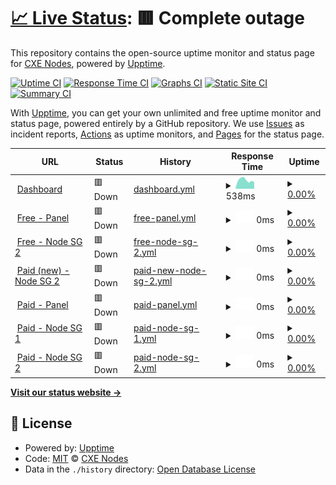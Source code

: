 # [📈 Live Status](https://status.cxe.my.id): <!--live status--> **🟥 Complete outage**

This repository contains the open-source uptime monitor and status page for [CXE Nodes](https://status.cxe.my.id), powered by [Upptime](https://github.com/upptime/upptime).

[![Uptime CI](https://github.com/cxe-development-team/status-page/workflows/Uptime%20CI/badge.svg)](https://github.com/cxe-development-team/status-page/actions?query=workflow%3A%22Uptime+CI%22)
[![Response Time CI](https://github.com/cxe-development-team/status-page/workflows/Response%20Time%20CI/badge.svg)](https://github.com/cxe-development-team/status-page/actions?query=workflow%3A%22Response+Time+CI%22)
[![Graphs CI](https://github.com/cxe-development-team/status-page/workflows/Graphs%20CI/badge.svg)](https://github.com/cxe-development-team/status-page/actions?query=workflow%3A%22Graphs+CI%22)
[![Static Site CI](https://github.com/cxe-development-team/status-page/workflows/Static%20Site%20CI/badge.svg)](https://github.com/cxe-development-team/status-page/actions?query=workflow%3A%22Static+Site+CI%22)
[![Summary CI](https://github.com/cxe-development-team/status-page/workflows/Summary%20CI/badge.svg)](https://github.com/cxe-development-team/status-page/actions?query=workflow%3A%22Summary+CI%22)

With [Upptime](https://upptime.js.org), you can get your own unlimited and free uptime monitor and status page, powered entirely by a GitHub repository. We use [Issues](https://github.com/cxe-development-team/status-page/issues) as incident reports, [Actions](https://github.com/cxe-development-team/status-page/actions) as uptime monitors, and [Pages](https://status.cxe.my.id) for the status page.

<!--start: status pages-->
<!-- This summary is generated by Upptime (https://github.com/upptime/upptime) -->
<!-- Do not edit this manually, your changes will be overwritten -->
<!-- prettier-ignore -->
| URL | Status | History | Response Time | Uptime |
| --- | ------ | ------- | ------------- | ------ |
| <img alt="" src="https://icons.duckduckgo.com/ip3/dash.cxe.my.id.ico" height="13"> [Dashboard](https://dash.cxe.my.id/) | 🟥 Down | [dashboard.yml](https://github.com/CXE-Development-Team/status-page/commits/HEAD/history/dashboard.yml) | <details><summary><img alt="Response time graph" src="./graphs/dashboard/response-time-week.png" height="20"> 538ms</summary><br><a href="https://status.cxe.my.id/history/dashboard"><img alt="Response time 626" src="https://img.shields.io/endpoint?url=https%3A%2F%2Fraw.githubusercontent.com%2FCXE-Development-Team%2Fstatus-page%2FHEAD%2Fapi%2Fdashboard%2Fresponse-time.json"></a><br><a href="https://status.cxe.my.id/history/dashboard"><img alt="24-hour response time 406" src="https://img.shields.io/endpoint?url=https%3A%2F%2Fraw.githubusercontent.com%2FCXE-Development-Team%2Fstatus-page%2FHEAD%2Fapi%2Fdashboard%2Fresponse-time-day.json"></a><br><a href="https://status.cxe.my.id/history/dashboard"><img alt="7-day response time 538" src="https://img.shields.io/endpoint?url=https%3A%2F%2Fraw.githubusercontent.com%2FCXE-Development-Team%2Fstatus-page%2FHEAD%2Fapi%2Fdashboard%2Fresponse-time-week.json"></a><br><a href="https://status.cxe.my.id/history/dashboard"><img alt="30-day response time 761" src="https://img.shields.io/endpoint?url=https%3A%2F%2Fraw.githubusercontent.com%2FCXE-Development-Team%2Fstatus-page%2FHEAD%2Fapi%2Fdashboard%2Fresponse-time-month.json"></a><br><a href="https://status.cxe.my.id/history/dashboard"><img alt="1-year response time 626" src="https://img.shields.io/endpoint?url=https%3A%2F%2Fraw.githubusercontent.com%2FCXE-Development-Team%2Fstatus-page%2FHEAD%2Fapi%2Fdashboard%2Fresponse-time-year.json"></a></details> | <details><summary><a href="https://status.cxe.my.id/history/dashboard">0.00%</a></summary><a href="https://status.cxe.my.id/history/dashboard"><img alt="All-time uptime 6.98%" src="https://img.shields.io/endpoint?url=https%3A%2F%2Fraw.githubusercontent.com%2FCXE-Development-Team%2Fstatus-page%2FHEAD%2Fapi%2Fdashboard%2Fuptime.json"></a><br><a href="https://status.cxe.my.id/history/dashboard"><img alt="24-hour uptime 0.00%" src="https://img.shields.io/endpoint?url=https%3A%2F%2Fraw.githubusercontent.com%2FCXE-Development-Team%2Fstatus-page%2FHEAD%2Fapi%2Fdashboard%2Fuptime-day.json"></a><br><a href="https://status.cxe.my.id/history/dashboard"><img alt="7-day uptime 0.00%" src="https://img.shields.io/endpoint?url=https%3A%2F%2Fraw.githubusercontent.com%2FCXE-Development-Team%2Fstatus-page%2FHEAD%2Fapi%2Fdashboard%2Fuptime-week.json"></a><br><a href="https://status.cxe.my.id/history/dashboard"><img alt="30-day uptime 0.00%" src="https://img.shields.io/endpoint?url=https%3A%2F%2Fraw.githubusercontent.com%2FCXE-Development-Team%2Fstatus-page%2FHEAD%2Fapi%2Fdashboard%2Fuptime-month.json"></a><br><a href="https://status.cxe.my.id/history/dashboard"><img alt="1-year uptime 6.98%" src="https://img.shields.io/endpoint?url=https%3A%2F%2Fraw.githubusercontent.com%2FCXE-Development-Team%2Fstatus-page%2FHEAD%2Fapi%2Fdashboard%2Fuptime-year.json"></a></details>
| <img alt="" src="https://icons.duckduckgo.com/ip3/portal.cxe.my.id.ico" height="13"> [Free - Panel](https://portal.cxe.my.id/) | 🟥 Down | [free-panel.yml](https://github.com/CXE-Development-Team/status-page/commits/HEAD/history/free-panel.yml) | <details><summary><img alt="Response time graph" src="./graphs/free-panel/response-time-week.png" height="20"> 0ms</summary><br><a href="https://status.cxe.my.id/history/free-panel"><img alt="Response time 744" src="https://img.shields.io/endpoint?url=https%3A%2F%2Fraw.githubusercontent.com%2FCXE-Development-Team%2Fstatus-page%2FHEAD%2Fapi%2Ffree-panel%2Fresponse-time.json"></a><br><a href="https://status.cxe.my.id/history/free-panel"><img alt="24-hour response time 0" src="https://img.shields.io/endpoint?url=https%3A%2F%2Fraw.githubusercontent.com%2FCXE-Development-Team%2Fstatus-page%2FHEAD%2Fapi%2Ffree-panel%2Fresponse-time-day.json"></a><br><a href="https://status.cxe.my.id/history/free-panel"><img alt="7-day response time 0" src="https://img.shields.io/endpoint?url=https%3A%2F%2Fraw.githubusercontent.com%2FCXE-Development-Team%2Fstatus-page%2FHEAD%2Fapi%2Ffree-panel%2Fresponse-time-week.json"></a><br><a href="https://status.cxe.my.id/history/free-panel"><img alt="30-day response time 0" src="https://img.shields.io/endpoint?url=https%3A%2F%2Fraw.githubusercontent.com%2FCXE-Development-Team%2Fstatus-page%2FHEAD%2Fapi%2Ffree-panel%2Fresponse-time-month.json"></a><br><a href="https://status.cxe.my.id/history/free-panel"><img alt="1-year response time 744" src="https://img.shields.io/endpoint?url=https%3A%2F%2Fraw.githubusercontent.com%2FCXE-Development-Team%2Fstatus-page%2FHEAD%2Fapi%2Ffree-panel%2Fresponse-time-year.json"></a></details> | <details><summary><a href="https://status.cxe.my.id/history/free-panel">0.00%</a></summary><a href="https://status.cxe.my.id/history/free-panel"><img alt="All-time uptime 9.96%" src="https://img.shields.io/endpoint?url=https%3A%2F%2Fraw.githubusercontent.com%2FCXE-Development-Team%2Fstatus-page%2FHEAD%2Fapi%2Ffree-panel%2Fuptime.json"></a><br><a href="https://status.cxe.my.id/history/free-panel"><img alt="24-hour uptime 0.00%" src="https://img.shields.io/endpoint?url=https%3A%2F%2Fraw.githubusercontent.com%2FCXE-Development-Team%2Fstatus-page%2FHEAD%2Fapi%2Ffree-panel%2Fuptime-day.json"></a><br><a href="https://status.cxe.my.id/history/free-panel"><img alt="7-day uptime 0.00%" src="https://img.shields.io/endpoint?url=https%3A%2F%2Fraw.githubusercontent.com%2FCXE-Development-Team%2Fstatus-page%2FHEAD%2Fapi%2Ffree-panel%2Fuptime-week.json"></a><br><a href="https://status.cxe.my.id/history/free-panel"><img alt="30-day uptime 0.00%" src="https://img.shields.io/endpoint?url=https%3A%2F%2Fraw.githubusercontent.com%2FCXE-Development-Team%2Fstatus-page%2FHEAD%2Fapi%2Ffree-panel%2Fuptime-month.json"></a><br><a href="https://status.cxe.my.id/history/free-panel"><img alt="1-year uptime 9.96%" src="https://img.shields.io/endpoint?url=https%3A%2F%2Fraw.githubusercontent.com%2FCXE-Development-Team%2Fstatus-page%2FHEAD%2Fapi%2Ffree-panel%2Fuptime-year.json"></a></details>
| <img alt="" src="https://icons.duckduckgo.com/ip3/null.ico" height="13"> [Free - Node SG 2](free-sg2.cxe.my.id) | 🟥 Down | [free-node-sg-2.yml](https://github.com/CXE-Development-Team/status-page/commits/HEAD/history/free-node-sg-2.yml) | <details><summary><img alt="Response time graph" src="./graphs/free-node-sg-2/response-time-week.png" height="20"> 0ms</summary><br><a href="https://status.cxe.my.id/history/free-node-sg-2"><img alt="Response time 353" src="https://img.shields.io/endpoint?url=https%3A%2F%2Fraw.githubusercontent.com%2FCXE-Development-Team%2Fstatus-page%2FHEAD%2Fapi%2Ffree-node-sg-2%2Fresponse-time.json"></a><br><a href="https://status.cxe.my.id/history/free-node-sg-2"><img alt="24-hour response time 0" src="https://img.shields.io/endpoint?url=https%3A%2F%2Fraw.githubusercontent.com%2FCXE-Development-Team%2Fstatus-page%2FHEAD%2Fapi%2Ffree-node-sg-2%2Fresponse-time-day.json"></a><br><a href="https://status.cxe.my.id/history/free-node-sg-2"><img alt="7-day response time 0" src="https://img.shields.io/endpoint?url=https%3A%2F%2Fraw.githubusercontent.com%2FCXE-Development-Team%2Fstatus-page%2FHEAD%2Fapi%2Ffree-node-sg-2%2Fresponse-time-week.json"></a><br><a href="https://status.cxe.my.id/history/free-node-sg-2"><img alt="30-day response time 0" src="https://img.shields.io/endpoint?url=https%3A%2F%2Fraw.githubusercontent.com%2FCXE-Development-Team%2Fstatus-page%2FHEAD%2Fapi%2Ffree-node-sg-2%2Fresponse-time-month.json"></a><br><a href="https://status.cxe.my.id/history/free-node-sg-2"><img alt="1-year response time 353" src="https://img.shields.io/endpoint?url=https%3A%2F%2Fraw.githubusercontent.com%2FCXE-Development-Team%2Fstatus-page%2FHEAD%2Fapi%2Ffree-node-sg-2%2Fresponse-time-year.json"></a></details> | <details><summary><a href="https://status.cxe.my.id/history/free-node-sg-2">0.00%</a></summary><a href="https://status.cxe.my.id/history/free-node-sg-2"><img alt="All-time uptime 0.21%" src="https://img.shields.io/endpoint?url=https%3A%2F%2Fraw.githubusercontent.com%2FCXE-Development-Team%2Fstatus-page%2FHEAD%2Fapi%2Ffree-node-sg-2%2Fuptime.json"></a><br><a href="https://status.cxe.my.id/history/free-node-sg-2"><img alt="24-hour uptime 0.00%" src="https://img.shields.io/endpoint?url=https%3A%2F%2Fraw.githubusercontent.com%2FCXE-Development-Team%2Fstatus-page%2FHEAD%2Fapi%2Ffree-node-sg-2%2Fuptime-day.json"></a><br><a href="https://status.cxe.my.id/history/free-node-sg-2"><img alt="7-day uptime 0.00%" src="https://img.shields.io/endpoint?url=https%3A%2F%2Fraw.githubusercontent.com%2FCXE-Development-Team%2Fstatus-page%2FHEAD%2Fapi%2Ffree-node-sg-2%2Fuptime-week.json"></a><br><a href="https://status.cxe.my.id/history/free-node-sg-2"><img alt="30-day uptime 0.00%" src="https://img.shields.io/endpoint?url=https%3A%2F%2Fraw.githubusercontent.com%2FCXE-Development-Team%2Fstatus-page%2FHEAD%2Fapi%2Ffree-node-sg-2%2Fuptime-month.json"></a><br><a href="https://status.cxe.my.id/history/free-node-sg-2"><img alt="1-year uptime 0.21%" src="https://img.shields.io/endpoint?url=https%3A%2F%2Fraw.githubusercontent.com%2FCXE-Development-Team%2Fstatus-page%2FHEAD%2Fapi%2Ffree-node-sg-2%2Fuptime-year.json"></a></details>
| <img alt="" src="https://icons.duckduckgo.com/ip3/null.ico" height="13"> [Paid (new) - Node SG 2](paid-sg2.cxe.my.id) | 🟥 Down | [paid-new-node-sg-2.yml](https://github.com/CXE-Development-Team/status-page/commits/HEAD/history/paid-new-node-sg-2.yml) | <details><summary><img alt="Response time graph" src="./graphs/paid-new-node-sg-2/response-time-week.png" height="20"> 0ms</summary><br><a href="https://status.cxe.my.id/history/paid-new-node-sg-2"><img alt="Response time 276" src="https://img.shields.io/endpoint?url=https%3A%2F%2Fraw.githubusercontent.com%2FCXE-Development-Team%2Fstatus-page%2FHEAD%2Fapi%2Fpaid-new-node-sg-2%2Fresponse-time.json"></a><br><a href="https://status.cxe.my.id/history/paid-new-node-sg-2"><img alt="24-hour response time 0" src="https://img.shields.io/endpoint?url=https%3A%2F%2Fraw.githubusercontent.com%2FCXE-Development-Team%2Fstatus-page%2FHEAD%2Fapi%2Fpaid-new-node-sg-2%2Fresponse-time-day.json"></a><br><a href="https://status.cxe.my.id/history/paid-new-node-sg-2"><img alt="7-day response time 0" src="https://img.shields.io/endpoint?url=https%3A%2F%2Fraw.githubusercontent.com%2FCXE-Development-Team%2Fstatus-page%2FHEAD%2Fapi%2Fpaid-new-node-sg-2%2Fresponse-time-week.json"></a><br><a href="https://status.cxe.my.id/history/paid-new-node-sg-2"><img alt="30-day response time 0" src="https://img.shields.io/endpoint?url=https%3A%2F%2Fraw.githubusercontent.com%2FCXE-Development-Team%2Fstatus-page%2FHEAD%2Fapi%2Fpaid-new-node-sg-2%2Fresponse-time-month.json"></a><br><a href="https://status.cxe.my.id/history/paid-new-node-sg-2"><img alt="1-year response time 276" src="https://img.shields.io/endpoint?url=https%3A%2F%2Fraw.githubusercontent.com%2FCXE-Development-Team%2Fstatus-page%2FHEAD%2Fapi%2Fpaid-new-node-sg-2%2Fresponse-time-year.json"></a></details> | <details><summary><a href="https://status.cxe.my.id/history/paid-new-node-sg-2">0.00%</a></summary><a href="https://status.cxe.my.id/history/paid-new-node-sg-2"><img alt="All-time uptime 0.26%" src="https://img.shields.io/endpoint?url=https%3A%2F%2Fraw.githubusercontent.com%2FCXE-Development-Team%2Fstatus-page%2FHEAD%2Fapi%2Fpaid-new-node-sg-2%2Fuptime.json"></a><br><a href="https://status.cxe.my.id/history/paid-new-node-sg-2"><img alt="24-hour uptime 0.00%" src="https://img.shields.io/endpoint?url=https%3A%2F%2Fraw.githubusercontent.com%2FCXE-Development-Team%2Fstatus-page%2FHEAD%2Fapi%2Fpaid-new-node-sg-2%2Fuptime-day.json"></a><br><a href="https://status.cxe.my.id/history/paid-new-node-sg-2"><img alt="7-day uptime 0.00%" src="https://img.shields.io/endpoint?url=https%3A%2F%2Fraw.githubusercontent.com%2FCXE-Development-Team%2Fstatus-page%2FHEAD%2Fapi%2Fpaid-new-node-sg-2%2Fuptime-week.json"></a><br><a href="https://status.cxe.my.id/history/paid-new-node-sg-2"><img alt="30-day uptime 0.00%" src="https://img.shields.io/endpoint?url=https%3A%2F%2Fraw.githubusercontent.com%2FCXE-Development-Team%2Fstatus-page%2FHEAD%2Fapi%2Fpaid-new-node-sg-2%2Fuptime-month.json"></a><br><a href="https://status.cxe.my.id/history/paid-new-node-sg-2"><img alt="1-year uptime 0.26%" src="https://img.shields.io/endpoint?url=https%3A%2F%2Fraw.githubusercontent.com%2FCXE-Development-Team%2Fstatus-page%2FHEAD%2Fapi%2Fpaid-new-node-sg-2%2Fuptime-year.json"></a></details>
| <img alt="" src="https://icons.duckduckgo.com/ip3/panelcxe.hexagonn.my.id.ico" height="13"> [Paid - Panel](https://panelcxe.hexagonn.my.id/) | 🟥 Down | [paid-panel.yml](https://github.com/CXE-Development-Team/status-page/commits/HEAD/history/paid-panel.yml) | <details><summary><img alt="Response time graph" src="./graphs/paid-panel/response-time-week.png" height="20"> 0ms</summary><br><a href="https://status.cxe.my.id/history/paid-panel"><img alt="Response time 746" src="https://img.shields.io/endpoint?url=https%3A%2F%2Fraw.githubusercontent.com%2FCXE-Development-Team%2Fstatus-page%2FHEAD%2Fapi%2Fpaid-panel%2Fresponse-time.json"></a><br><a href="https://status.cxe.my.id/history/paid-panel"><img alt="24-hour response time 0" src="https://img.shields.io/endpoint?url=https%3A%2F%2Fraw.githubusercontent.com%2FCXE-Development-Team%2Fstatus-page%2FHEAD%2Fapi%2Fpaid-panel%2Fresponse-time-day.json"></a><br><a href="https://status.cxe.my.id/history/paid-panel"><img alt="7-day response time 0" src="https://img.shields.io/endpoint?url=https%3A%2F%2Fraw.githubusercontent.com%2FCXE-Development-Team%2Fstatus-page%2FHEAD%2Fapi%2Fpaid-panel%2Fresponse-time-week.json"></a><br><a href="https://status.cxe.my.id/history/paid-panel"><img alt="30-day response time 0" src="https://img.shields.io/endpoint?url=https%3A%2F%2Fraw.githubusercontent.com%2FCXE-Development-Team%2Fstatus-page%2FHEAD%2Fapi%2Fpaid-panel%2Fresponse-time-month.json"></a><br><a href="https://status.cxe.my.id/history/paid-panel"><img alt="1-year response time 746" src="https://img.shields.io/endpoint?url=https%3A%2F%2Fraw.githubusercontent.com%2FCXE-Development-Team%2Fstatus-page%2FHEAD%2Fapi%2Fpaid-panel%2Fresponse-time-year.json"></a></details> | <details><summary><a href="https://status.cxe.my.id/history/paid-panel">0.00%</a></summary><a href="https://status.cxe.my.id/history/paid-panel"><img alt="All-time uptime 7.56%" src="https://img.shields.io/endpoint?url=https%3A%2F%2Fraw.githubusercontent.com%2FCXE-Development-Team%2Fstatus-page%2FHEAD%2Fapi%2Fpaid-panel%2Fuptime.json"></a><br><a href="https://status.cxe.my.id/history/paid-panel"><img alt="24-hour uptime 0.00%" src="https://img.shields.io/endpoint?url=https%3A%2F%2Fraw.githubusercontent.com%2FCXE-Development-Team%2Fstatus-page%2FHEAD%2Fapi%2Fpaid-panel%2Fuptime-day.json"></a><br><a href="https://status.cxe.my.id/history/paid-panel"><img alt="7-day uptime 0.00%" src="https://img.shields.io/endpoint?url=https%3A%2F%2Fraw.githubusercontent.com%2FCXE-Development-Team%2Fstatus-page%2FHEAD%2Fapi%2Fpaid-panel%2Fuptime-week.json"></a><br><a href="https://status.cxe.my.id/history/paid-panel"><img alt="30-day uptime 0.00%" src="https://img.shields.io/endpoint?url=https%3A%2F%2Fraw.githubusercontent.com%2FCXE-Development-Team%2Fstatus-page%2FHEAD%2Fapi%2Fpaid-panel%2Fuptime-month.json"></a><br><a href="https://status.cxe.my.id/history/paid-panel"><img alt="1-year uptime 7.56%" src="https://img.shields.io/endpoint?url=https%3A%2F%2Fraw.githubusercontent.com%2FCXE-Development-Team%2Fstatus-page%2FHEAD%2Fapi%2Fpaid-panel%2Fuptime-year.json"></a></details>
| <img alt="" src="https://icons.duckduckgo.com/ip3/null.ico" height="13"> [Paid - Node SG 1](sgp1.hexagonn.my.id) | 🟥 Down | [paid-node-sg-1.yml](https://github.com/CXE-Development-Team/status-page/commits/HEAD/history/paid-node-sg-1.yml) | <details><summary><img alt="Response time graph" src="./graphs/paid-node-sg-1/response-time-week.png" height="20"> 0ms</summary><br><a href="https://status.cxe.my.id/history/paid-node-sg-1"><img alt="Response time 282" src="https://img.shields.io/endpoint?url=https%3A%2F%2Fraw.githubusercontent.com%2FCXE-Development-Team%2Fstatus-page%2FHEAD%2Fapi%2Fpaid-node-sg-1%2Fresponse-time.json"></a><br><a href="https://status.cxe.my.id/history/paid-node-sg-1"><img alt="24-hour response time 0" src="https://img.shields.io/endpoint?url=https%3A%2F%2Fraw.githubusercontent.com%2FCXE-Development-Team%2Fstatus-page%2FHEAD%2Fapi%2Fpaid-node-sg-1%2Fresponse-time-day.json"></a><br><a href="https://status.cxe.my.id/history/paid-node-sg-1"><img alt="7-day response time 0" src="https://img.shields.io/endpoint?url=https%3A%2F%2Fraw.githubusercontent.com%2FCXE-Development-Team%2Fstatus-page%2FHEAD%2Fapi%2Fpaid-node-sg-1%2Fresponse-time-week.json"></a><br><a href="https://status.cxe.my.id/history/paid-node-sg-1"><img alt="30-day response time 0" src="https://img.shields.io/endpoint?url=https%3A%2F%2Fraw.githubusercontent.com%2FCXE-Development-Team%2Fstatus-page%2FHEAD%2Fapi%2Fpaid-node-sg-1%2Fresponse-time-month.json"></a><br><a href="https://status.cxe.my.id/history/paid-node-sg-1"><img alt="1-year response time 282" src="https://img.shields.io/endpoint?url=https%3A%2F%2Fraw.githubusercontent.com%2FCXE-Development-Team%2Fstatus-page%2FHEAD%2Fapi%2Fpaid-node-sg-1%2Fresponse-time-year.json"></a></details> | <details><summary><a href="https://status.cxe.my.id/history/paid-node-sg-1">0.00%</a></summary><a href="https://status.cxe.my.id/history/paid-node-sg-1"><img alt="All-time uptime 10.13%" src="https://img.shields.io/endpoint?url=https%3A%2F%2Fraw.githubusercontent.com%2FCXE-Development-Team%2Fstatus-page%2FHEAD%2Fapi%2Fpaid-node-sg-1%2Fuptime.json"></a><br><a href="https://status.cxe.my.id/history/paid-node-sg-1"><img alt="24-hour uptime 0.00%" src="https://img.shields.io/endpoint?url=https%3A%2F%2Fraw.githubusercontent.com%2FCXE-Development-Team%2Fstatus-page%2FHEAD%2Fapi%2Fpaid-node-sg-1%2Fuptime-day.json"></a><br><a href="https://status.cxe.my.id/history/paid-node-sg-1"><img alt="7-day uptime 0.00%" src="https://img.shields.io/endpoint?url=https%3A%2F%2Fraw.githubusercontent.com%2FCXE-Development-Team%2Fstatus-page%2FHEAD%2Fapi%2Fpaid-node-sg-1%2Fuptime-week.json"></a><br><a href="https://status.cxe.my.id/history/paid-node-sg-1"><img alt="30-day uptime 0.00%" src="https://img.shields.io/endpoint?url=https%3A%2F%2Fraw.githubusercontent.com%2FCXE-Development-Team%2Fstatus-page%2FHEAD%2Fapi%2Fpaid-node-sg-1%2Fuptime-month.json"></a><br><a href="https://status.cxe.my.id/history/paid-node-sg-1"><img alt="1-year uptime 10.13%" src="https://img.shields.io/endpoint?url=https%3A%2F%2Fraw.githubusercontent.com%2FCXE-Development-Team%2Fstatus-page%2FHEAD%2Fapi%2Fpaid-node-sg-1%2Fuptime-year.json"></a></details>
| <img alt="" src="https://icons.duckduckgo.com/ip3/null.ico" height="13"> [Paid - Node SG 2](sgp2.hexagonn.my.id) | 🟥 Down | [paid-node-sg-2.yml](https://github.com/CXE-Development-Team/status-page/commits/HEAD/history/paid-node-sg-2.yml) | <details><summary><img alt="Response time graph" src="./graphs/paid-node-sg-2/response-time-week.png" height="20"> 0ms</summary><br><a href="https://status.cxe.my.id/history/paid-node-sg-2"><img alt="Response time 259" src="https://img.shields.io/endpoint?url=https%3A%2F%2Fraw.githubusercontent.com%2FCXE-Development-Team%2Fstatus-page%2FHEAD%2Fapi%2Fpaid-node-sg-2%2Fresponse-time.json"></a><br><a href="https://status.cxe.my.id/history/paid-node-sg-2"><img alt="24-hour response time 0" src="https://img.shields.io/endpoint?url=https%3A%2F%2Fraw.githubusercontent.com%2FCXE-Development-Team%2Fstatus-page%2FHEAD%2Fapi%2Fpaid-node-sg-2%2Fresponse-time-day.json"></a><br><a href="https://status.cxe.my.id/history/paid-node-sg-2"><img alt="7-day response time 0" src="https://img.shields.io/endpoint?url=https%3A%2F%2Fraw.githubusercontent.com%2FCXE-Development-Team%2Fstatus-page%2FHEAD%2Fapi%2Fpaid-node-sg-2%2Fresponse-time-week.json"></a><br><a href="https://status.cxe.my.id/history/paid-node-sg-2"><img alt="30-day response time 0" src="https://img.shields.io/endpoint?url=https%3A%2F%2Fraw.githubusercontent.com%2FCXE-Development-Team%2Fstatus-page%2FHEAD%2Fapi%2Fpaid-node-sg-2%2Fresponse-time-month.json"></a><br><a href="https://status.cxe.my.id/history/paid-node-sg-2"><img alt="1-year response time 259" src="https://img.shields.io/endpoint?url=https%3A%2F%2Fraw.githubusercontent.com%2FCXE-Development-Team%2Fstatus-page%2FHEAD%2Fapi%2Fpaid-node-sg-2%2Fresponse-time-year.json"></a></details> | <details><summary><a href="https://status.cxe.my.id/history/paid-node-sg-2">0.00%</a></summary><a href="https://status.cxe.my.id/history/paid-node-sg-2"><img alt="All-time uptime 7.57%" src="https://img.shields.io/endpoint?url=https%3A%2F%2Fraw.githubusercontent.com%2FCXE-Development-Team%2Fstatus-page%2FHEAD%2Fapi%2Fpaid-node-sg-2%2Fuptime.json"></a><br><a href="https://status.cxe.my.id/history/paid-node-sg-2"><img alt="24-hour uptime 0.00%" src="https://img.shields.io/endpoint?url=https%3A%2F%2Fraw.githubusercontent.com%2FCXE-Development-Team%2Fstatus-page%2FHEAD%2Fapi%2Fpaid-node-sg-2%2Fuptime-day.json"></a><br><a href="https://status.cxe.my.id/history/paid-node-sg-2"><img alt="7-day uptime 0.00%" src="https://img.shields.io/endpoint?url=https%3A%2F%2Fraw.githubusercontent.com%2FCXE-Development-Team%2Fstatus-page%2FHEAD%2Fapi%2Fpaid-node-sg-2%2Fuptime-week.json"></a><br><a href="https://status.cxe.my.id/history/paid-node-sg-2"><img alt="30-day uptime 0.00%" src="https://img.shields.io/endpoint?url=https%3A%2F%2Fraw.githubusercontent.com%2FCXE-Development-Team%2Fstatus-page%2FHEAD%2Fapi%2Fpaid-node-sg-2%2Fuptime-month.json"></a><br><a href="https://status.cxe.my.id/history/paid-node-sg-2"><img alt="1-year uptime 7.57%" src="https://img.shields.io/endpoint?url=https%3A%2F%2Fraw.githubusercontent.com%2FCXE-Development-Team%2Fstatus-page%2FHEAD%2Fapi%2Fpaid-node-sg-2%2Fuptime-year.json"></a></details>

<!--end: status pages-->

[**Visit our status website →**](https://status.cxe.my.id)

## 📄 License

- Powered by: [Upptime](https://github.com/upptime/upptime)
- Code: [MIT](./LICENSE) © [CXE Nodes](https://status.cxe.my.id)
- Data in the `./history` directory: [Open Database License](https://opendatacommons.org/licenses/odbl/1-0/)

